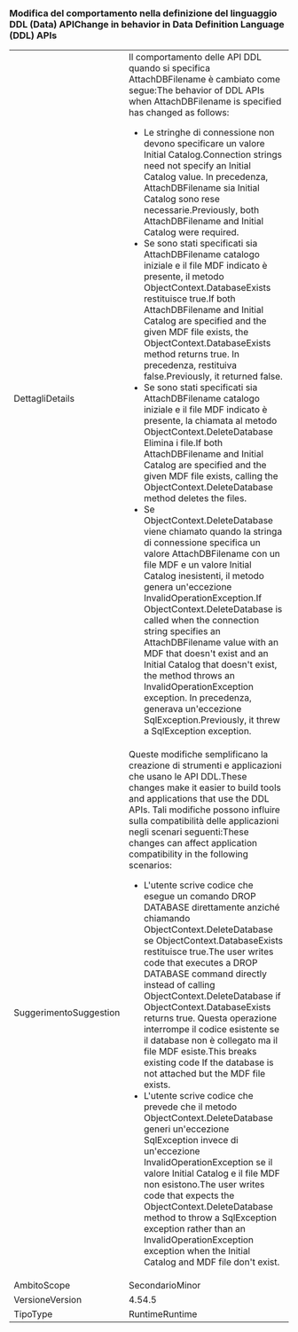 ### <a name="change-in-behavior-in-data-definition-language-ddl-apis"></a><span data-ttu-id="dca19-101">Modifica del comportamento nella definizione del linguaggio DDL (Data) API</span><span class="sxs-lookup"><span data-stu-id="dca19-101">Change in behavior in Data Definition Language (DDL) APIs</span></span>

|   |   |
|---|---|
|<span data-ttu-id="dca19-102">Dettagli</span><span class="sxs-lookup"><span data-stu-id="dca19-102">Details</span></span>|<span data-ttu-id="dca19-103">Il comportamento delle API DDL quando si specifica AttachDBFilename è cambiato come segue:</span><span class="sxs-lookup"><span data-stu-id="dca19-103">The behavior of DDL APIs when AttachDBFilename is specified has changed as follows:</span></span><ul><li><span data-ttu-id="dca19-104">Le stringhe di connessione non devono specificare un valore Initial Catalog.</span><span class="sxs-lookup"><span data-stu-id="dca19-104">Connection strings need not specify an Initial Catalog value.</span></span> <span data-ttu-id="dca19-105">In precedenza, AttachDBFilename sia Initial Catalog sono rese necessarie.</span><span class="sxs-lookup"><span data-stu-id="dca19-105">Previously, both AttachDBFilename and Initial Catalog were required.</span></span></li><li><span data-ttu-id="dca19-106">Se sono stati specificati sia AttachDBFilename catalogo iniziale e il file MDF indicato è presente, il metodo ObjectContext.DatabaseExists restituisce true.</span><span class="sxs-lookup"><span data-stu-id="dca19-106">If both AttachDBFilename and Initial Catalog are specified and the given MDF file exists, the ObjectContext.DatabaseExists method returns true.</span></span> <span data-ttu-id="dca19-107">In precedenza, restituiva false.</span><span class="sxs-lookup"><span data-stu-id="dca19-107">Previously, it returned false.</span></span></li><li><span data-ttu-id="dca19-108">Se sono stati specificati sia AttachDBFilename catalogo iniziale e il file MDF indicato è presente, la chiamata al metodo ObjectContext.DeleteDatabase Elimina i file.</span><span class="sxs-lookup"><span data-stu-id="dca19-108">If both AttachDBFilename and Initial Catalog are specified and the given MDF file exists, calling the ObjectContext.DeleteDatabase method deletes the files.</span></span></li><li><span data-ttu-id="dca19-109">Se ObjectContext.DeleteDatabase viene chiamato quando la stringa di connessione specifica un valore AttachDBFilename con un file MDF e un valore Initial Catalog inesistenti, il metodo genera un'eccezione InvalidOperationException.</span><span class="sxs-lookup"><span data-stu-id="dca19-109">If ObjectContext.DeleteDatabase is called when the connection string specifies an AttachDBFilename value with an MDF that doesn't exist and an Initial Catalog that doesn't exist, the method throws an InvalidOperationException exception.</span></span> <span data-ttu-id="dca19-110">In precedenza, generava un'eccezione SqlException.</span><span class="sxs-lookup"><span data-stu-id="dca19-110">Previously, it threw a SqlException exception.</span></span></li></ul>|
|<span data-ttu-id="dca19-111">Suggerimento</span><span class="sxs-lookup"><span data-stu-id="dca19-111">Suggestion</span></span>|<span data-ttu-id="dca19-112">Queste modifiche semplificano la creazione di strumenti e applicazioni che usano le API DDL.</span><span class="sxs-lookup"><span data-stu-id="dca19-112">These changes make it easier to build tools and applications that use the DDL APIs.</span></span> <span data-ttu-id="dca19-113">Tali modifiche possono influire sulla compatibilità delle applicazioni negli scenari seguenti:</span><span class="sxs-lookup"><span data-stu-id="dca19-113">These changes can affect application compatibility in the following scenarios:</span></span><ul><li><span data-ttu-id="dca19-114">L'utente scrive codice che esegue un comando DROP DATABASE direttamente anziché chiamando ObjectContext.DeleteDatabase se ObjectContext.DatabaseExists restituisce true.</span><span class="sxs-lookup"><span data-stu-id="dca19-114">The user writes code that executes a DROP DATABASE command directly instead of calling ObjectContext.DeleteDatabase if ObjectContext.DatabaseExists returns true.</span></span> <span data-ttu-id="dca19-115">Questa operazione interrompe il codice esistente se il database non è collegato ma il file MDF esiste.</span><span class="sxs-lookup"><span data-stu-id="dca19-115">This breaks existing code If the database is not attached but the MDF file exists.</span></span></li><li><span data-ttu-id="dca19-116">L'utente scrive codice che prevede che il metodo ObjectContext.DeleteDatabase generi un'eccezione SqlException invece di un'eccezione InvalidOperationException se il valore Initial Catalog e il file MDF non esistono.</span><span class="sxs-lookup"><span data-stu-id="dca19-116">The user writes code that expects the ObjectContext.DeleteDatabase method to throw a SqlException exception rather than an InvalidOperationException exception when the Initial Catalog and MDF file don't exist.</span></span></li></ul>|
|<span data-ttu-id="dca19-117">Ambito</span><span class="sxs-lookup"><span data-stu-id="dca19-117">Scope</span></span>|<span data-ttu-id="dca19-118">Secondario</span><span class="sxs-lookup"><span data-stu-id="dca19-118">Minor</span></span>|
|<span data-ttu-id="dca19-119">Versione</span><span class="sxs-lookup"><span data-stu-id="dca19-119">Version</span></span>|<span data-ttu-id="dca19-120">4.5</span><span class="sxs-lookup"><span data-stu-id="dca19-120">4.5</span></span>|
|<span data-ttu-id="dca19-121">Tipo</span><span class="sxs-lookup"><span data-stu-id="dca19-121">Type</span></span>|<span data-ttu-id="dca19-122">Runtime</span><span class="sxs-lookup"><span data-stu-id="dca19-122">Runtime</span></span>|

